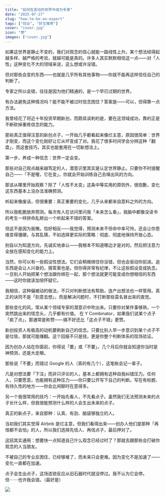 ```yaml
---
title: "如何在变动的世界中成为专家"
date: "2025-07-27"
slug: "how-to-be-an-expert"
tags: ["创业", "好文推荐"]
cover: "cover.jpg"
icon: "😎"
images: ["cover.jpg"]
---
```

如果这世界是静止不变的，我们对观念的信心就能一路线性上升。某个想法经得起越多样、越严格的考验，就越可能是真的。许多人其实默默相信这一点——对「人性」这种变化不大的领域来说，这么想或许没错。



但对那些会变的东西——也就是几乎所有其他事物——你就不能再这样信任自己的判断了。



专家之所以会错，往往是因为他们精通的，是一个早已过期的世界。



有办法避免这种情况吗？能不能不被过时信念困住？答案是——可以，但得靠一点方法。



我曾经花了将近十年投资早期新创，而颇具讽刺的是，要在这领域成功，靠的正是不断砍掉重练信念的能力。



那些真正值得注意的新创点子，一开始几乎都看起来像烂主意，原因很简单：世界才刚变，而这个变化刚好让它从坏变成了对。我花了很多时间学会分辨这种「翻盘」，而这套技巧，其实也能套用在一切新想法上。



第一步，养成一种信念：世界一定会变。



那些对自己观点越来越笃定的人，潜意识里其实是认定世界静止。只要你不时提醒自己——「不是喔，它在变」，你就会开始训练自己去嗅出风的方向。



那该从哪里开始观察？除了「人性不太变」这条中等实用的原则外，很抱歉，变化这东西基本上没办法准确预测。



听起来像废话，但很重要：真正重要的变化，几乎从来都来自意料之外的方向。



所以我乾脆放弃预测。每次有人在访问里问我「未来怎么看」，我脑中都像没读书的考生一样拼命乱掰出一个听起来不错的答案。



但这不是因为我懒。恰好相反——我觉得，预测未来不但命中率可怜，还会让你思维变得僵硬。与其乱猜，不如选择更实际的策略：彻底、彻底地保持开放心态。



别自以为知道方向，先诚实地承认——我根本不知道哪边才是对的。然后把注意力全放在感知变化的能力上。



当然，你可以有一些假设性想法。它们会稍微绑住你没错，但也会驱动你前进。追东西是会让人兴奋的，猜答案也是。但你得非常有纪律，不让这些假设变成执念。
一旦别人开始把某个想法跟你绑在一起，那个想法就更可能变成你想相信的东西——这时你就该加倍怀疑它。



我相信，这种偏被动的做法，不只对判断想法有帮助，连产出想法也一样管用。真正的诀窍不是「刻意去想」，而是解决问题时，不打断那些莫名冒出来的直觉。



那些变化的风，常从某个领域专家的潜意识中吹出来。只要你对某件事够熟，一个突然跳出来的怪念头，几乎都有价值。
在 Y Combinator，如果我们说某个点子「疯了点」，那通常是称赞——搞不好还比「这点子不错」更赞。



新创投资人有极高的动机要刷新自己的信念。只要比别人早一步意识到某个点子不是垃圾，那就可能赚翻。这个回报不只是钱，更是你整个判断体系的现场验证。



因为创办人站在你面前，你得说「要」或「不要」，几个月后你就会知道你当时是神预测，还是大走眼。



那些说「不要」而错过 Google 的人（真的有几个），这笔帐会记一辈子。



凡是对想法要「下注」而非只评论的人，基本上都拥有这种自我纠错压力。任何人，只要愿意，也能拥有这种压力——你只要公开写下自己的判断。写在有标题、有持久性的地方——你会比闲聊时在意得多。



另一个我很常用的技巧：一开始先看人，不先看点子。虽然我们无法预测未来的点子长什么样，但我很能预测什么样的人会生出未来的点子。



真正的新点子，来自那种：认真、有劲、脑袋够独立的人。



当初我们其实觉得 Airbnb 是烂主意，但我们看得出来——创办人他们是那种「再怪都不会怕」的人，所以我们选择先信人、再信点子，最后押对了。



这招其实通用：想要快一点知道自己什么观念已经过时了？那就去跟那些会打破你观念的人当朋友。



不被自己的专业反困住，已经够难了，而未来只会更难。因为变化不是加速了——变化一直都在加速。



点子会生出点子，这场连锁反应从旧石器时代就没停过。我不认为它会停。
但⋯⋯也许我会错。（最好是）




![](https://prod-files-secure.s3.us-west-2.amazonaws.com/112d0858-5090-4d34-a606-b75eb8d65fd2/46476355-9cf3-4e99-9b7a-3531bc426380/1000202064.png?X-Amz-Algorithm=AWS4-HMAC-SHA256&X-Amz-Content-Sha256=UNSIGNED-PAYLOAD&X-Amz-Credential=ASIAZI2LB4667SCUM5S5%2F20250901%2Fus-west-2%2Fs3%2Faws4_request&X-Amz-Date=20250901T214249Z&X-Amz-Expires=3600&X-Amz-Security-Token=IQoJb3JpZ2luX2VjELX%2F%2F%2F%2F%2F%2F%2F%2F%2F%2FwEaCXVzLXdlc3QtMiJHMEUCIQDELIdbcZovl1F0d%2BMD4NP2Lm5iGLM64KYZyiP185EsAQIgLIqJEj5dKxY1x7OG2Nr7p4pfDKgW0vdmhxLWPaidsQwq%2FwMIHhAAGgw2Mzc0MjMxODM4MDUiDJjCQW%2B20VwB92Qk9CrcA6heO6SGw44aq0wfTRJRPluL%2Fi9qDyu8EplakPsv5GpDBdY2Li0sx4y9cE0TwOBn6lN%2FqFdHGofzF0MPPd8Teh2P3Awww5gNUI%2BEw0t3g0qT4ARMMfcVa7vCWh02UQb0iSCUO%2BvPsRg5xa92lXWX4CqqTpFv1M%2F1pkt7Wnqo1zV7s43xr3b4VWCdERz6UBXbplfYsKrOUZpizS1ssTSr9uO5kBJ2hvxXtyy4mb9Xh8OtMxvn9Rrv60lYRSV%2B8nZPiiA2PkAOC79rWLLn%2BBgm1dt2g1BMR4xdlLYoXF5cYPVunjvtlMTMmUlqwHZ77YSS9LElFeABHmc6Xp3Uq8wP%2FG%2FCEh55A0Z0HgtoI8KH3FvFu6LHZgdt3LpOZ3sG2AozAU0w%2BIh0fsw13ro0kikFwnDSCSKoc8iF3t7C%2B91Z5Y5cCiyDTGXSqTTvJcwjhxBALnGtD453WEJgmwYRB2mq3AeLMI9qx2IxXbJ5ehNKmvj%2BIdf3sVn5HnLtfRuWqgaPVJtUPwZOu%2FKL2ZZmEqloJUGcNvmk1jZqF71YwYoAb4SN5%2Bn3GbO5gZXVzJ0eAgHq11jShjzjHYgXsIxpaRfbGTZr7ullamkjDS6OQC2kXqp815Ivu%2FjnIEgPWtaQMIqC2MUGOqUBGbrNxQ3bht21EONCJGJyQWaWisncIUQfQaIPQ1d17L5DrkymzSOJlW%2Bn4%2BF128invNtrn2cC9MTkkz1zGb6s6ygZQ6FWZ3ZEYZEU8nIAaZNkvUirYGiQVJ6P0UajDlTlkBWV0qd6HkGrKHKaAWJhXHvDQdlBXeFAYe%2Fv7N0OBmZVZOBlN1jpaVTbtpNjS9KFXx7GHgHnkSUGvdYqCv220dj6BTVC&X-Amz-Signature=2cb30e65156287a51d71a858af02ed5da42ccd95eed3c0c640c2f2658e07a86f&X-Amz-SignedHeaders=host&x-amz-checksum-mode=ENABLED&x-id=GetObject)

